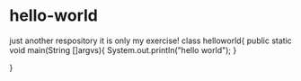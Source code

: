 # hello-world
just another respository
it is only my exercise!
class helloworld{
  public static void main(String []argvs){
    System.out.println("hello world");
  }

}
